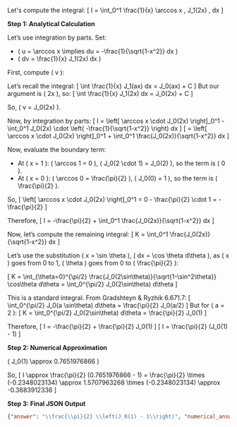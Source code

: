Let's compute the integral:
\[
I = \int_0^1 \frac{1}{x} \arccos x \, J_1(2x) \, dx
\]

**Step 1: Analytical Calculation**

Let’s use integration by parts. Set:
- \( u = \arccos x \implies du = -\frac{1}{\sqrt{1-x^2}} dx \)
- \( dv = \frac{1}{x} J_1(2x) dx \)

First, compute \( v \):

Let’s recall the integral:
\[
\int \frac{1}{x} J_1(ax) dx = J_0(ax) + C
\]
But our argument is \( 2x \), so:
\[
\int \frac{1}{x} J_1(2x) dx = J_0(2x) + C
\]

So, \( v = J_0(2x) \).

Now, by integration by parts:
\[
I = \left[ \arccos x \cdot J_0(2x) \right]_0^1 - \int_0^1 J_0(2x) \cdot \left( -\frac{1}{\sqrt{1-x^2}} \right) dx
\]
\[
= \left[ \arccos x \cdot J_0(2x) \right]_0^1 + \int_0^1 \frac{J_0(2x)}{\sqrt{1-x^2}} dx
\]

Now, evaluate the boundary term:

- At \( x = 1 \): \( \arccos 1 = 0 \), \( J_0(2 \cdot 1) = J_0(2) \), so the term is \( 0 \).
- At \( x = 0 \): \( \arccos 0 = \frac{\pi}{2} \), \( J_0(0) = 1 \), so the term is \( \frac{\pi}{2} \).

So,
\[
\left[ \arccos x \cdot J_0(2x) \right]_0^1 = 0 - \frac{\pi}{2} \cdot 1 = -\frac{\pi}{2}
\]

Therefore,
\[
I = -\frac{\pi}{2} + \int_0^1 \frac{J_0(2x)}{\sqrt{1-x^2}} dx
\]

Now, let’s compute the remaining integral:
\[
K = \int_0^1 \frac{J_0(2x)}{\sqrt{1-x^2}} dx
\]

Let’s use the substitution \( x = \sin \theta \), \( dx = \cos \theta d\theta \), as \( x \) goes from 0 to 1, \( \theta \) goes from 0 to \( \frac{\pi}{2} \):

\[
K = \int_{\theta=0}^{\pi/2} \frac{J_0(2\sin\theta)}{\sqrt{1-\sin^2\theta}} \cos\theta d\theta
= \int_0^{\pi/2} J_0(2\sin\theta) d\theta
\]

This is a standard integral. From Gradshteyn & Ryzhik 6.671.7:
\[
\int_0^{\pi/2} J_0(a \sin\theta) d\theta = \frac{\pi}{2} J_0(a/2)
\]
But for \( a = 2 \):
\[
K = \int_0^{\pi/2} J_0(2\sin\theta) d\theta = \frac{\pi}{2} J_0(1)
\]

Therefore,
\[
I = -\frac{\pi}{2} + \frac{\pi}{2} J_0(1)
\]
\[
I = \frac{\pi}{2} (J_0(1) - 1)
\]

**Step 2: Numerical Approximation**

\( J_0(1) \approx 0.7651976866 \)

So,
\[
I \approx \frac{\pi}{2} (0.7651976866 - 1) = \frac{\pi}{2} \times (-0.2348023134) \approx 1.5707963268 \times (-0.2348023134) \approx -0.3683912336
\]

**Step 3: Final JSON Output**

```json
{"answer": "\\frac{\\pi}{2} \\left(J_0(1) - 1\\right)", "numerical_answer": "-0.3683912336"}
```